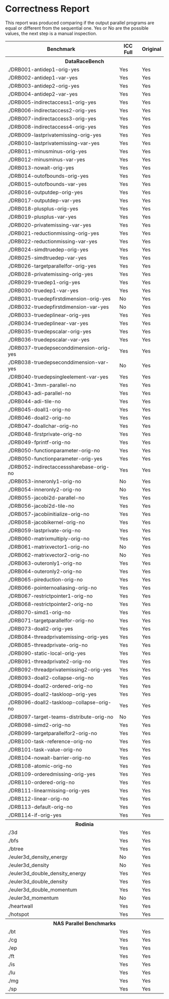
# Correctness Report

This report was produced comparing if the output parallel programs are equal or different from the sequential one. Yes or No are the possible values, the next step is a manual inspection.

<table><tr><th>Benchmark</th><th>ICC Full</th><th>Original</th></tr>
<tr><th colspan='3'> DataRaceBench </th></tr>
<tr><td>./DRB001-antidep1-orig-yes</td><td>Yes</td><td>Yes</td></tr>
<tr><td>./DRB002-antidep1-var-yes</td><td>Yes</td><td>Yes</td></tr>
<tr><td>./DRB003-antidep2-orig-yes</td><td>Yes</td><td>Yes</td></tr>
<tr><td>./DRB004-antidep2-var-yes</td><td>Yes</td><td>Yes</td></tr>
<tr><td>./DRB005-indirectaccess1-orig-yes</td><td>Yes</td><td>Yes</td></tr>
<tr><td>./DRB006-indirectaccess2-orig-yes</td><td>Yes</td><td>Yes</td></tr>
<tr><td>./DRB007-indirectaccess3-orig-yes</td><td>Yes</td><td>Yes</td></tr>
<tr><td>./DRB008-indirectaccess4-orig-yes</td><td>Yes</td><td>Yes</td></tr>
<tr><td>./DRB009-lastprivatemissing-orig-yes</td><td>Yes</td><td>Yes</td></tr>
<tr><td>./DRB010-lastprivatemissing-var-yes</td><td>Yes</td><td>Yes</td></tr>
<tr><td>./DRB011-minusminus-orig-yes</td><td>Yes</td><td>Yes</td></tr>
<tr><td>./DRB012-minusminus-var-yes</td><td>Yes</td><td>Yes</td></tr>
<tr><td>./DRB013-nowait-orig-yes</td><td>Yes</td><td>Yes</td></tr>
<tr><td>./DRB014-outofbounds-orig-yes</td><td>Yes</td><td>Yes</td></tr>
<tr><td>./DRB015-outofbounds-var-yes</td><td>Yes</td><td>Yes</td></tr>
<tr><td>./DRB016-outputdep-orig-yes</td><td>Yes</td><td>Yes</td></tr>
<tr><td>./DRB017-outputdep-var-yes</td><td>Yes</td><td>Yes</td></tr>
<tr><td>./DRB018-plusplus-orig-yes</td><td>Yes</td><td>Yes</td></tr>
<tr><td>./DRB019-plusplus-var-yes</td><td>Yes</td><td>Yes</td></tr>
<tr><td>./DRB020-privatemissing-var-yes</td><td>Yes</td><td>Yes</td></tr>
<tr><td>./DRB021-reductionmissing-orig-yes</td><td>Yes</td><td>Yes</td></tr>
<tr><td>./DRB022-reductionmissing-var-yes</td><td>Yes</td><td>Yes</td></tr>
<tr><td>./DRB024-simdtruedep-orig-yes</td><td>Yes</td><td>Yes</td></tr>
<tr><td>./DRB025-simdtruedep-var-yes</td><td>Yes</td><td>Yes</td></tr>
<tr><td>./DRB026-targetparallelfor-orig-yes</td><td>Yes</td><td>Yes</td></tr>
<tr><td>./DRB028-privatemissing-orig-yes</td><td>Yes</td><td>Yes</td></tr>
<tr><td>./DRB029-truedep1-orig-yes</td><td>Yes</td><td>Yes</td></tr>
<tr><td>./DRB030-truedep1-var-yes</td><td>Yes</td><td>Yes</td></tr>
<tr><td>./DRB031-truedepfirstdimension-orig-yes</td><td>No</td><td>Yes</td></tr>
<tr><td>./DRB032-truedepfirstdimension-var-yes</td><td>No</td><td>Yes</td></tr>
<tr><td>./DRB033-truedeplinear-orig-yes</td><td>Yes</td><td>Yes</td></tr>
<tr><td>./DRB034-truedeplinear-var-yes</td><td>Yes</td><td>Yes</td></tr>
<tr><td>./DRB035-truedepscalar-orig-yes</td><td>Yes</td><td>Yes</td></tr>
<tr><td>./DRB036-truedepscalar-var-yes</td><td>Yes</td><td>Yes</td></tr>
<tr><td>./DRB037-truedepseconddimension-orig-yes</td><td>Yes</td><td>Yes</td></tr>
<tr><td>./DRB038-truedepseconddimension-var-yes</td><td>No</td><td>Yes</td></tr>
<tr><td>./DRB040-truedepsingleelement-var-yes</td><td>Yes</td><td>Yes</td></tr>
<tr><td>./DRB041-3mm-parallel-no</td><td>Yes</td><td>Yes</td></tr>
<tr><td>./DRB043-adi-parallel-no</td><td>Yes</td><td>Yes</td></tr>
<tr><td>./DRB044-adi-tile-no</td><td>Yes</td><td>Yes</td></tr>
<tr><td>./DRB045-doall1-orig-no</td><td>Yes</td><td>Yes</td></tr>
<tr><td>./DRB046-doall2-orig-no</td><td>Yes</td><td>Yes</td></tr>
<tr><td>./DRB047-doallchar-orig-no</td><td>Yes</td><td>Yes</td></tr>
<tr><td>./DRB048-firstprivate-orig-no</td><td>Yes</td><td>Yes</td></tr>
<tr><td>./DRB049-fprintf-orig-no</td><td>Yes</td><td>Yes</td></tr>
<tr><td>./DRB050-functionparameter-orig-no</td><td>Yes</td><td>Yes</td></tr>
<tr><td>./DRB050-functionparameter-orig-yes</td><td>Yes</td><td>Yes</td></tr>
<tr><td>./DRB052-indirectaccesssharebase-orig-no</td><td>Yes</td><td>Yes</td></tr>
<tr><td>./DRB053-inneronly1-orig-no</td><td>No</td><td>Yes</td></tr>
<tr><td>./DRB054-inneronly2-orig-no</td><td>No</td><td>Yes</td></tr>
<tr><td>./DRB055-jacobi2d-parallel-no</td><td>Yes</td><td>Yes</td></tr>
<tr><td>./DRB056-jacobi2d-tile-no</td><td>Yes</td><td>Yes</td></tr>
<tr><td>./DRB057-jacobiinitialize-orig-no</td><td>Yes</td><td>Yes</td></tr>
<tr><td>./DRB058-jacobikernel-orig-no</td><td>Yes</td><td>Yes</td></tr>
<tr><td>./DRB059-lastprivate-orig-no</td><td>Yes</td><td>Yes</td></tr>
<tr><td>./DRB060-matrixmultiply-orig-no</td><td>Yes</td><td>Yes</td></tr>
<tr><td>./DRB061-matrixvector1-orig-no</td><td>No</td><td>Yes</td></tr>
<tr><td>./DRB062-matrixvector2-orig-no</td><td>No</td><td>Yes</td></tr>
<tr><td>./DRB063-outeronly1-orig-no</td><td>Yes</td><td>Yes</td></tr>
<tr><td>./DRB064-outeronly2-orig-no</td><td>Yes</td><td>Yes</td></tr>
<tr><td>./DRB065-pireduction-orig-no</td><td>Yes</td><td>Yes</td></tr>
<tr><td>./DRB066-pointernoaliasing-orig-no</td><td>Yes</td><td>Yes</td></tr>
<tr><td>./DRB067-restrictpointer1-orig-no</td><td>Yes</td><td>Yes</td></tr>
<tr><td>./DRB068-restrictpointer2-orig-no</td><td>Yes</td><td>Yes</td></tr>
<tr><td>./DRB070-simd1-orig-no</td><td>Yes</td><td>Yes</td></tr>
<tr><td>./DRB071-targetparallelfor-orig-no</td><td>Yes</td><td>Yes</td></tr>
<tr><td>./DRB073-doall2-orig-yes</td><td>Yes</td><td>Yes</td></tr>
<tr><td>./DRB084-threadprivatemissing-orig-yes</td><td>Yes</td><td>Yes</td></tr>
<tr><td>./DRB085-threadprivate-orig-no</td><td>Yes</td><td>Yes</td></tr>
<tr><td>./DRB090-static-local-orig-yes</td><td>Yes</td><td>Yes</td></tr>
<tr><td>./DRB091-threadprivate2-orig-no</td><td>Yes</td><td>Yes</td></tr>
<tr><td>./DRB092-threadprivatemissing2-orig-yes</td><td>Yes</td><td>Yes</td></tr>
<tr><td>./DRB093-doall2-collapse-orig-no</td><td>Yes</td><td>Yes</td></tr>
<tr><td>./DRB094-doall2-ordered-orig-no</td><td>Yes</td><td>Yes</td></tr>
<tr><td>./DRB095-doall2-taskloop-orig-yes</td><td>Yes</td><td>Yes</td></tr>
<tr><td>./DRB096-doall2-taskloop-collapse-orig-no</td><td>Yes</td><td>Yes</td></tr>
<tr><td>./DRB097-target-teams-distribute-orig-no</td><td>No</td><td>Yes</td></tr>
<tr><td>./DRB098-simd2-orig-no</td><td>Yes</td><td>Yes</td></tr>
<tr><td>./DRB099-targetparallelfor2-orig-no</td><td>Yes</td><td>Yes</td></tr>
<tr><td>./DRB100-task-reference-orig-no</td><td>Yes</td><td>Yes</td></tr>
<tr><td>./DRB101-task-value-orig-no</td><td>Yes</td><td>Yes</td></tr>
<tr><td>./DRB104-nowait-barrier-orig-no</td><td>Yes</td><td>Yes</td></tr>
<tr><td>./DRB108-atomic-orig-no</td><td>Yes</td><td>Yes</td></tr>
<tr><td>./DRB109-orderedmissing-orig-yes</td><td>Yes</td><td>Yes</td></tr>
<tr><td>./DRB110-ordered-orig-no</td><td>Yes</td><td>Yes</td></tr>
<tr><td>./DRB111-linearmissing-orig-yes</td><td>Yes</td><td>Yes</td></tr>
<tr><td>./DRB112-linear-orig-no</td><td>Yes</td><td>Yes</td></tr>
<tr><td>./DRB113-default-orig-no</td><td>Yes</td><td>Yes</td></tr>
<tr><td>./DRB114-if-orig-yes</td><td>Yes</td><td>Yes</td></tr>
<tr><th colspan='3'> Rodinia </th></tr>
<tr><td>./3d</td><td>Yes</td><td>Yes</td></tr>
<tr><td>./bfs</td><td>Yes</td><td>Yes</td></tr>
<tr><td>./btree</td><td>Yes</td><td>Yes</td></tr>
<tr><td>./euler3d_density_energy</td><td>No</td><td>Yes</td></tr>
<tr><td>./euler3d_density</td><td>No</td><td>Yes</td></tr>
<tr><td>./euler3d_double_density_energy</td><td>Yes</td><td>Yes</td></tr>
<tr><td>./euler3d_double_density</td><td>Yes</td><td>Yes</td></tr>
<tr><td>./euler3d_double_momentum</td><td>Yes</td><td>Yes</td></tr>
<tr><td>./euler3d_momentum</td><td>No</td><td>Yes</td></tr>
<tr><td>./heartwall</td><td>Yes</td><td>Yes</td></tr>
<tr><td>./hotspot</td><td>Yes</td><td>Yes</td></tr>
<tr><th colspan='3'> NAS Parallel Benchmarks </th></tr>
<tr><td>./bt</td><td>Yes</td><td>Yes</td></tr>
<tr><td>./cg</td><td>Yes</td><td>Yes</td></tr>
<tr><td>./ep</td><td>Yes</td><td>Yes</td></tr>
<tr><td>./ft</td><td>Yes</td><td>Yes</td></tr>
<tr><td>./is</td><td>Yes</td><td>Yes</td></tr>
<tr><td>./lu</td><td>Yes</td><td>Yes</td></tr>
<tr><td>./mg</td><td>Yes</td><td>Yes</td></tr>
<tr><td>./sp</td><td>Yes</td><td>Yes</td></tr>
</table>
